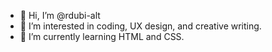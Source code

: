 - 👋 Hi, I’m @rdubi-alt
- 👀 I’m interested in coding, UX design, and creative writing.
- 🌱 I’m currently learning HTML and CSS.
<!--- 
- 💞️ I’m looking to collaborate on ...
- 📫 How to reach me ...
--->

<!---
rdubi-alt/rdubi-alt is a ✨ special ✨ repository because its `README.md` (this file) appears on your GitHub profile.
You can click the Preview link to take a look at your changes.
--->
